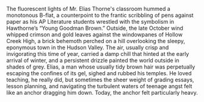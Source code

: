 The fluorescent lights of Mr. Elias Thorne's classroom hummed a monotonous B-flat, a counterpoint to the frantic scribbling of pens against paper as his AP Literature students wrestled with the symbolism in Hawthorne’s “Young Goodman Brown.” Outside, the late October wind whipped crimson and gold leaves against the windowpanes of Hollow Creek High, a brick behemoth perched on a hill overlooking the sleepy, eponymous town in the Hudson Valley. The air, usually crisp and invigorating this time of year, carried a damp chill that hinted at the early arrival of winter, and a persistent drizzle painted the world outside in shades of grey.  Elias, a man whose usually tidy brown hair was perpetually escaping the confines of its gel, sighed and rubbed his temples.  He loved teaching, he really did, but sometimes the sheer weight of grading essays, lesson planning, and navigating the turbulent waters of teenage angst felt like an anchor dragging him down. Today, the anchor felt particularly heavy.
